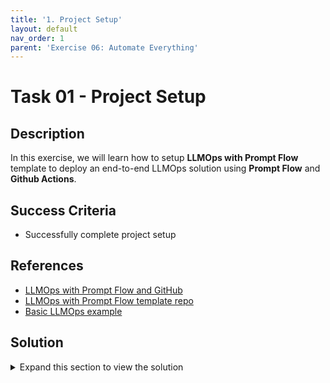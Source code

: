 ```yaml
---
title: '1. Project Setup'
layout: default
nav_order: 1
parent: 'Exercise 06: Automate Everything'
---
```


# Task 01 - Project Setup

## Description

In this exercise, we will learn how to setup **LLMOps with Prompt Flow** template to deploy an end-to-end LLMOps solution using **Prompt Flow** and **Github Actions**.

## Success Criteria

* Successfully complete project setup

## References
- [LLMOps with Prompt Flow and GitHub](https://learn.microsoft.com/en-us/azure/machine-learning/prompt-flow/how-to-end-to-end-llmops-with-prompt-flow)
- [LLMOps with Prompt Flow template repo](https://github.com/microsoft/llmops-promptflow-template)
- [Basic LLMOps example](https://github.com/Azure/llmops-gha-demo/blob/main/docs/e2e_llmops_with_promptflow.md)

## Solution

<details markdown="block">
<summary>Expand this section to view the solution</summary>

##### 1) Check and set-up pre-requisites

Please ensure that you have the following resources in order to proceed with the hands-on steps:

* An Azure subscription.
* An Azure AI Project and AI Resource.
  * If you do not have an AI Project, please follow the instructions provided in     this link to create one.
  * If this is your first AI project, create an AI Resource during the setup.        Otherwise, utilize an existing one.
* A GitHub account.
* A workstation with the following options:
* Local machine or VM equipped with the following tools:
  * Git (usually pre-installed on most systems)
  * Python 3.10: Download Python
  * VS Code (Desktop version)
  * Azure CLI
  
Important: Since we will be utilizing bash commands, the operating system must be Windows with WSL, Linux, or MacOS.

##### 2) Check and set-up pre-requisites

1. Login to Azure so taht you can execute the commands for the following steps.

<div style="border: 1px solid black; padding: 10px;">
 
%%bash
az login

</div>

> %%bash <br/>
> az login

2. Create a Service Principle.

An Azure service principal (SP) is a special type of identity that can be used by automated tools to access Azure resources.

We will use a service principal to grant GitHub Actions the permission to use the resources in our Azure subscription.

Run the following bash script after updating the <subscription_id> placeholder with your subscription id.

Note: The service principal name will be automatically generated in the format: LLMOps-(seconds since epoch). If you prefer a different name, you can specify it in the spname variable.

>%%bash <br/>
> <br/>
> # variables <br/>
> subscriptionId="<subscription_id>" <br/>
> spname="LLMOps-$(date +%s)" <br/>
> roleName="Owner" <br/>
> servicePrincipalName="Azure-ARM-${spname}" <br/>
> <br/>
> echo "Using subscription ID $subscriptionID" <br/>
> echo "> Setting subscription id" <br/>
> az account set --subscription $subscriptionId <br/>
> <br/>
> echo "Creating SP for RBAC with name $servicePrincipalName, with role $roleName <br/>
> and in scopes /subscriptions/$subscriptionId" <br/>
> az ad sp create-for-rbac --name $servicePrincipalName --role $roleName --scopes <br/>
> /subscriptions/$subscriptionId --sdk-auth <br/>
> <br/>
> echo "Please ensure that the information created here is properly saved for <br/>
> future use."

</details>
